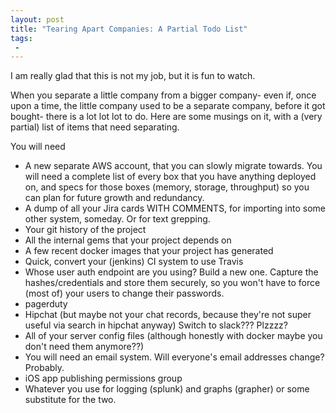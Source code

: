 ```yaml
---
layout: post
title: "Tearing Apart Companies: A Partial Todo List"
tags:
 -
---
```


I am really glad that this is not my job, but it is fun to watch.

When you separate a little company from a bigger company- even if, once upon a time, the little company used to be a separate company, before it got bought- there is a lot lot lot to do. Here are some musings on it, with a (very partial) list of items that need separating.

You will need

- A new separate AWS account, that you can slowly migrate towards. You will need a complete list of every box that you have anything deployed on, and specs for those boxes (memory, storage, throughput) so you can plan for future growth and redundancy.
- A dump of all your Jira cards WITH COMMENTS, for importing into some other system, someday. Or for text grepping.
- Your git history of the project
- All the internal gems that your project depends on
- A few recent docker images that your project has generated
- Quick, convert your (jenkins) CI system to use Travis
- Whose user auth endpoint are you using? Build a new one. Capture the hashes/credentials and store them securely, so you won't have to force (most of) your users to change their passwords.
- pagerduty
- Hipchat (but maybe not your chat records, because they're not super useful via search in hipchat anyway) Switch to slack??? Plzzzz?
- All of your server config files (although honestly with docker maybe you don't need them anymore??)
- You will need an email system. Will everyone's email addresses change? Probably.
- iOS app publishing permissions group
- Whatever you use for logging (splunk) and graphs (grapher) or some substitute for the two.
